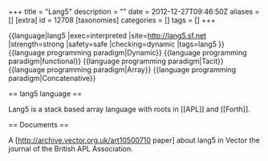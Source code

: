 +++
title = "Lang5"
description = ""
date = 2012-12-27T09:46:50Z
aliases = []
[extra]
id = 12708
[taxonomies]
categories = []
tags = []
+++

{{language|lang5
|exec=interpreted
|site=http://lang5.sf.net
|strength=strong
|safety=safe
|checking=dynamic
|tags=lang5
}}
{{language programming paradigm|Dynamic}}
{{language programming paradigm|functional}}
{{language programming paradigm|Tacit}}
{{language programming paradigm|Array}}
{{language programming paradigm|Concatenative}}

== lang5 language ==

Lang5 is a stack based array language with roots in [[APL]] and [[Forth]].

== Documents ==

A [http://archive.vector.org.uk/art10500710 paper] about lang5 in Vector the journal of the British APL Association.
